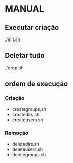# MANUAL

## Executar criação

./init.sh

## Deletar tudo
./drop.sh


## ordem de execução

### Criação

- creategroups.sh
- createdirs.sh
- createusers.sh

### Remoção
- deletedirs.sh
- deleteusers.sh
- deletegroups.sh




